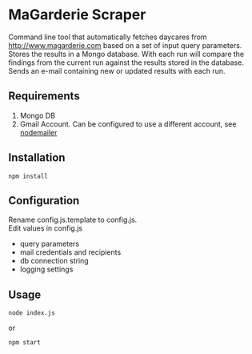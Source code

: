 # MaGarderie Scraper

Command line tool that automatically fetches daycares from <http://www.magarderie.com>
based on a set of input query parameters.  
Stores the results in a Mongo database. With each run will compare the findings from the current
run against the results stored in the database.  
Sends an e-mail containing new or updated results with each run.

## Requirements

1. Mongo DB
2. Gmail Account. Can be configured to use a different account, 
see [nodemailer](http://www.nodemailer.com/) 

## Installation

    npm install
    
## Configuration

Rename config.js.template to config.js.  
Edit values in config.js

* query parameters
* mail credentials and recipients
* db connection string
* logging settings

## Usage
    
    node index.js  
    
or
    
    npm start
